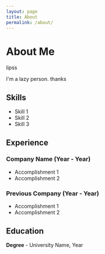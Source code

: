 ```yaml
---
layout: page
title: About
permalink: /about/
---
```


# About Me

lipss

I'm a lazy person. thanks

## Skills

- Skill 1
- Skill 2
- Skill 3

## Experience

### Company Name (Year - Year)
- Accomplishment 1
- Accomplishment 2

### Previous Company (Year - Year)
- Accomplishment 1
- Accomplishment 2

## Education

**Degree** - University Name, Year
